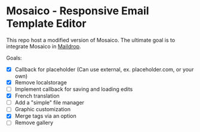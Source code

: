 # Mosaico - Responsive Email Template Editor

This repo host a modified version of Mosaico.
The ultimate goal is to integrate Mosaico in [Maildrop](https://www.maildrop.fr).

Goals:
- [x] Callback for placeholder (Can use external, ex. placeholder.com, or your own)
- [x] Remove localstorage
- [ ] Implement callback for saving and loading edits
- [X] French translation
- [ ] Add a "simple" file manager
- [ ] Graphic customization
- [X] Merge tags via an option
- [ ] Remove gallery
